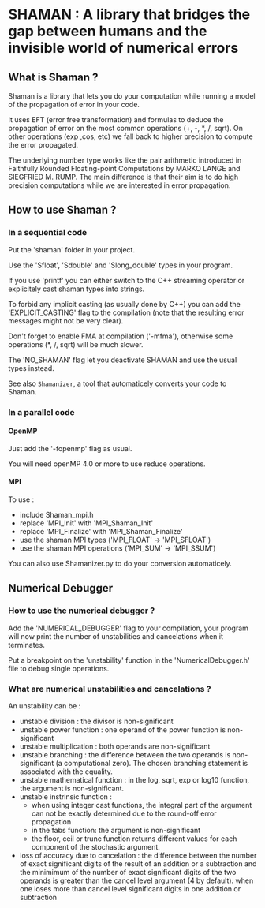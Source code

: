 # SHAMAN : A library that bridges the gap between humans and the invisible world of numerical errors

## What is Shaman ?

Shaman is a library that lets you do your computation while running a model of the propagation of error in your code.

It uses EFT (error free transformation) and formulas to deduce the propagation of error on the most common operations (+, -, *, /, sqrt).
On other operations (exp ,cos, etc) we fall back to higher precision to compute the error propagated.

The underlying number type works like the pair arithmetic introduced in Faithfully Rounded Floating-point Computations by MARKO LANGE and SIEGFRIED M. RUMP.
The main difference is that their aim is to do high precision computations while we are interested in error propagation.

## How to use Shaman ?

### In a sequential code

Put the 'shaman' folder in your project.

Use the 'Sfloat', 'Sdouble' and 'Slong_double' types in your program.

If you use 'printf' you can either switch to the C++ streaming operator or explicitely cast shaman types into strings.

To forbid any implicit casting (as usually done by C++) you can add the 'EXPLICIT_CASTING' flag to the compilation (note that the resulting error messages might not be very clear).

Don't forget to enable FMA at compilation ('-mfma'), otherwise some operations (*, /, sqrt) will be much slower.

The 'NO_SHAMAN' flag let you deactivate SHAMAN and use the usual types instead.

See also `Shamanizer`, a tool that automaticely converts your code to Shaman.

### In a parallel code

#### OpenMP

Just add the '-fopenmp' flag as usual.

You will need openMP 4.0 or more to use reduce operations.

#### MPI

To use :
- include Shaman_mpi.h
- replace 'MPI_Init' with 'MPI_Shaman_Init'
- replace 'MPI_Finalize' with 'MPI_Shaman_Finalize'
- use the shaman MPI types ('MPI_FLOAT' -> 'MPI_SFLOAT')
- use the shaman MPI operations ('MPI_SUM' -> 'MPI_SSUM')

You can also use Shamanizer.py to do your conversion automaticely.

## Numerical Debugger

### How to use the numerical debugger ?

Add the 'NUMERICAL_DEBUGGER' flag to your compilation, your program will now print the number of unstabilities and cancelations when it terminates.

Put a breakpoint on the 'unstability' function in the 'NumericalDebugger.h' file to debug single operations.

### What are numerical unstabilities and cancelations ?

An unstability can be :
- unstable division :
  the divisor is non-significant
- unstable power function :
  one operand of the power function is non-significant
- unstable multiplication :
  both operands are non-significant
- unstable branching :
  the difference between the two operands is non-significant (a computational zero).
  The chosen branching statement is associated with the equality.
- unstable mathematical function :
  in the log, sqrt, exp or log10 function, the argument is non-significant.
- unstable instrinsic function :
  - when using integer cast functions, the integral part of the argument can not be exactly determined due to the round-off error propagation
  - in the fabs function: the argument is non-significant
  - the floor, ceil or trunc function returns different values for each component of the stochastic argument.
- loss of accuracy due to cancelation :
  the difference between the number of exact significant digits of the result of an addition or a subtraction
  and the minimimum of the number of exact significant digits of the two operands is greater than the cancel level argument (4 by default).
  when one loses more than cancel level significant digits in one addition or subtraction
